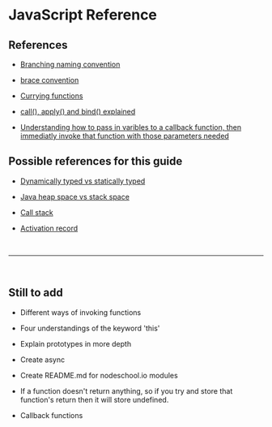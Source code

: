 # JavaScript Reference

## References

- [Branching naming convention](https://stackoverflow.com/questions/273695/what-are-some-examples-of-commonly-used-practices-for-naming-git-branches)

- [brace convention](http://2ality.com/2013/01/brace-styles.html)

- [Currying functions](https://medium.com/javascript-scene/curry-and-function-composition-2c208d774983)

- [call(), apply() and bind() explained](https://medium.com/@owenyangg/javascript-call-apply-and-bind-explained-to-a-total-noob-63f146684564)

- [Understanding how to pass in varibles to a callback function, then immediatly invoke that function with those parameters needed](https://stackoverflow.com/questions/10818472/self-invoking-function-is-undefined)

## Possible references for this guide

- [Dynamically typed vs statically typed](https://stackoverflow.com/questions/1517582/what-is-the-difference-between-statically-typed-and-dynamically-typed-languages)

- [Java heap space vs stack space](https://www.journaldev.com/4098/java-heap-space-vs-stack-memory)

- [Call stack](https://en.wikipedia.org/wiki/Call_stack#Structure)

- [Activation record](https://stackoverflow.com/questions/1266233/what-is-activation-record-in-the-context-of-c-and-c)

<br>
<hr>
<br>

## Still to add

- Different ways of invoking functions
  
- Four understandings of the keyword 'this'

- Explain prototypes in more depth

- Create async

- Create README.md for nodeschool.io modules

- If a function doesn't return anything, so if you try and store that function's return then it will store undefined.

- Callback functions
